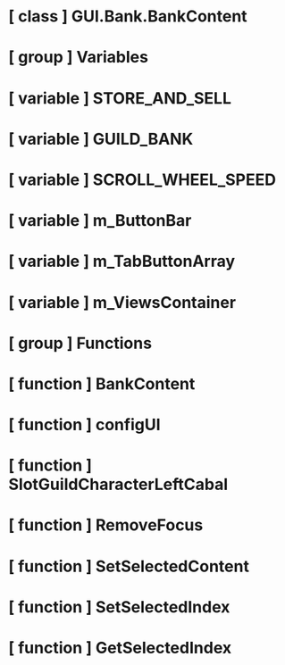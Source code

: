 # [ class ] GUI.Bank.BankContent

# [ group ] Variables

# [ variable ] STORE_AND_SELL

# [ variable ] GUILD_BANK

# [ variable ] SCROLL_WHEEL_SPEED

# [ variable ] m_ButtonBar

# [ variable ] m_TabButtonArray

# [ variable ] m_ViewsContainer

# [ group ] Functions

# [ function ] BankContent

# [ function ] configUI

# [ function ] SlotGuildCharacterLeftCabal

# [ function ] RemoveFocus

# [ function ] SetSelectedContent

# [ function ] SetSelectedIndex

# [ function ] GetSelectedIndex


